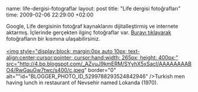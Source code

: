 name: life-dergisi-fotograflar
layout: post
title: "Life dergisi fotoğrafları"
time: 2009-02-06 22:29:00 +02:00

Google, Life dergisinin fotoğraf kaynaklarını dijitalleştirmiş ve internete aktarmış. İçlerinde gerçekten ilginç fotoğraflar var. <a href="http://images.google.com/images?hl=en&q=source%3Alife+Turkey&btnG=Search+Images">Burayı tıklayarak</a> fotoğrafların bir kısmına ulaşabilirsiniz.<br /><br /><a onblur="try {parent.deselectBloggerImageGracefully();} catch(e) {}" href="http://images.google.com/hosted/life/l?imgurl=2002f182fce7a5a2&q=1970s%20source:life%20turkey&prev=/images%3Fq%3D1970s%2Bsource:life%2Bturkey%26start%3D21%26ndsp%3D21%26hl%3Den%26sa%3DN"><img style="display:block; margin:0px auto 10px; text-align:center;cursor:pointer; cursor:hand;width: 265px; height: 400px;" src="http://4.bp.blogspot.com/_AZvuJ9kmERM/SYyhX5xSacI/AAAAAAAABO4/RwGauGw7twc/s400/c.jpeg" border="0" alt=""id="BLOGGER_PHOTO_ID_5299788293524842946" /></a>Turkish men having lunch in restaurant of Nevsehir named Lokanda (1970).
